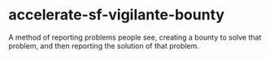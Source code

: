 # accelerate-sf-vigilante-bounty
A method of reporting problems people see, creating a bounty to solve that problem, and then reporting the solution of that problem.
